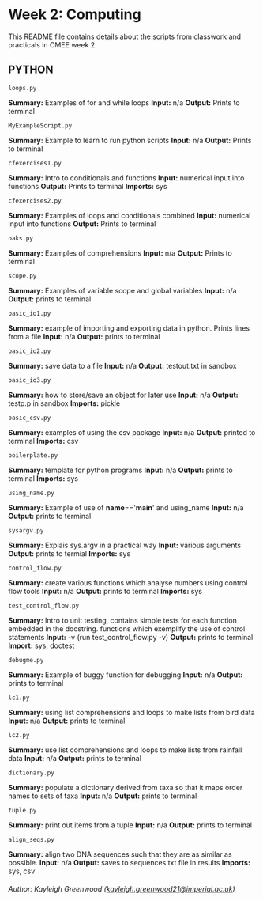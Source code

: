 # Week 2: Computing

This README file contains details about the scripts from classwork and practicals in CMEE week 2.


## PYTHON

    loops.py

**Summary:** Examples of for and while loops
**Input:** n/a
**Output:** Prints to terminal

    MyExampleScript.py

**Summary:** Example to learn to run python scripts
**Input:** n/a
**Output:** Prints to terminal

    cfexercises1.py

**Summary:** Intro to conditionals and functions
**Input:** numerical input into functions
**Output:** Prints to terminal
**Imports:** sys

    cfexercises2.py

**Summary:** Examples of loops and conditionals combined
**Input:** numerical input into functions
**Output:** Prints to terminal

    oaks.py

**Summary:** Examples of comprehensions
**Input:** n/a
**Output:** Prints to terminal

    scope.py

**Summary:** Examples of variable scope and global variables
**Input:** n/a
**Output:** prints to terminal

    basic_io1.py

**Summary:** example of importing and exporting data in python. Prints lines from a file
**Input:** n/a
**Output:** prints to terminal

    basic_io2.py

**Summary:** save data to a file
**Input:** n/a
**Output:** testout.txt in sandbox

    basic_io3.py

**Summary:** how to store/save an object for later use
**Input:** n/a
**Output:** testp.p in sandbox
**Imports:** pickle


    basic_csv.py

**Summary:** examples of using the csv package
**Input:** n/a
**Output:** printed to terminal
**Imports:** csv


    boilerplate.py

**Summary:** template for python programs
**Input:** n/a
**Output:** prints to terminal
**Imports:** sys

    using_name.py

**Summary:** Example of use of __name__=='__main__' and using_name
**Input:** n/a
**Output:** prints to terminal

    sysargv.py

**Summary:** Explais sys.argv in a practical way
**Input:** various arguments
**Output:** prints to termial
**Imports:** sys


    control_flow.py

**Summary:** create various functions which analyse numbers using control flow tools
**Input:** n/a
**Output:** prints to terminal
**Imports:** sys

    test_control_flow.py

**Summary:** Intro to unit testing, contains simple tests for each function embedded in the docstring. functions which exemplify the use of control statements
**Input:** -v (run test_control_flow.py -v)
**Output:** prints to terminal
**Import:** sys, doctest

    debugme.py

**Summary:** Example of buggy function for debugging
**Input:** n/a
**Output:** prints to terminal


    lc1.py

**Summary:** using list comprehensions and loops to make lists from bird data
**Input:** n/a
**Output:** prints to terminal

    lc2.py

**Summary:** use list comprehensions and loops to make lists from rainfall data
**Input:** n/a
**Output:** prints to terminal

    dictionary.py

**Summary:** populate a dictionary derived from taxa so that it maps order names to sets of taxa
**Input:** n/a
**Output:** prints to terminal

    tuple.py

**Summary:** print out items from a tuple
**Input:** n/a
**Output:** prints to terminal

    align_seqs.py

**Summary:** align two DNA sequences such that they are as similar as possible.
**Input:** n/a
**Output:** saves to sequences.txt file in results
**Imports:** sys, csv
###### Author: Kayleigh Greenwood (kayleigh.greenwood21@imperial.ac.uk)